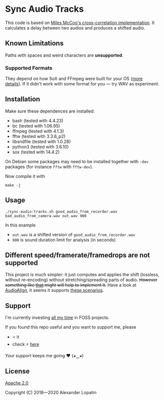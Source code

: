 # Sync Audio Tracks
This code is based on [Miles McCoo's cross-correlation implementation](https://web.archive.org/web/20170916044116/https://nerd.mmccoo.com/2017/06/19/automatically-aligning-multiple-videoaudio-clips-in-kdenlive/).
It calculates a delay between two audios and produces a shifted audio.

## Known Limitations
Paths with spaces and weird characters are **unsupported**.

### Supported Formats
They depend on how SoX and FFmpeg were built for your OS ([more details](https://github.com/alopatindev/sync-audio-tracks/issues/2#issuecomment-421603812)). If it didn't work with some format for you — try WAV as experiment.

## Installation
Make sure these dependences are installed:
- bash (tested with 4.4.23)
- bc (tested with 1.06.95)
- ffmpeg (tested with 4.1.3)
- fftw (tested with 3.3.6_p2)
- libsndfile (tested with 1.0.28)
- python3 (tested with 3.6.10)
- sox (tested with 14.4.2)

On Debian some packages may need to be installed together with `-dev` packages (for instance `fftw` with `fftw-dev`).

Now compile it with
```
make -j
```

## Usage
```
./sync-audio-tracks.sh good_audio_from_recorder.wav bad_audio_from_camera.wav out.wav 900
```

In this example
- `out.wav` is a shifted version of `good_audio_from_recorder.wav`
- `900` is sound duration limit for analysis (in seconds)

## Different speed/framerate/framedrops are not supported
This project is much simpler: it just computes and applies the shift (lossless, without re-encoding) without stretching/spreading parts of audio.
~~However something like [that](https://github.com/kaegi/alass) might will help to implement it.~~
Have a look at [AudioAlign](https://github.com/protyposis/AudioAlign), it seems it supports [these scenarios](https://github.com/protyposis/AudioAlign/issues/12#issuecomment-1872321878).

## Support
I'm currently investing [all my time](https://codonaft.com/why) in FOSS projects.

If you found this repo useful and you want to support me, please
- ⭐ it
- check ⚡ [here](https://codonaft.com/sponsor)

Your support keeps me going ❤️ (◕‿◕)

## License
[Apache 2.0](LICENSE.txt)

Copyright (C) 2018—2020 Alexander Lopatin
